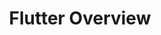 ---
title: Flutter Overview
description: What makes Flutter so Special?
weight: 2
lastmod: 2019-05-13T10:23:30-09:00
draft: false
emoji: 👶
vimeo: 336121012
---